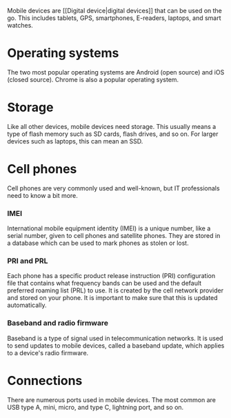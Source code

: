 Mobile devices are [[Digital device|digital devices]] that can be used on the go. This includes tablets, GPS, smartphones, E-readers, laptops, and smart watches.

# Operating systems
The two most popular operating systems are Android (open source) and iOS (closed source). Chrome is also a popular operating system.

# Storage
Like all other devices, mobile devices need storage. This usually means a type of flash memory such as SD cards, flash drives, and so on. For larger devices such as laptops, this can mean an SSD.

# Cell phones
Cell phones are very commonly used and well-known, but IT professionals need to know a bit more.

### IMEI
International mobile equipment identity (IMEI) is a unique number, like a serial number, given to cell phones and satellite phones. They are stored in a database which can be used to mark phones as stolen or lost.

### PRI and PRL
Each phone has a specific product release instruction (PRI) configuration file that contains what frequency bands can be used and the default preferred roaming list (PRL) to use. It is created by the cell network provider and stored on your phone. It is important to make sure that this is updated automatically.

### Baseband and radio firmware
Baseband is a type of signal used in telecommunication networks. It is used to send updates to mobile devices, called a baseband update, which applies to a device's radio firmware.

# Connections
There are numerous ports used in mobile devices. The most common are USB type A, mini, micro, and type C, lightning port, and so on.